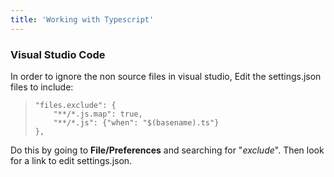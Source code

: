 ```yaml
---
title: 'Working with Typescript'
---
```


### Visual Studio Code
In order to ignore the non source files in visual studio, Edit the settings.json files to include:
>     "files.exclude": {
>         "**/*.js.map": true,
>         "**/*.js": {"when": "$(basename).ts"}
>     },
    
Do this by going to **File/Preferences** and searching for "_exclude_".   Then look for a link to edit settings.json. 
